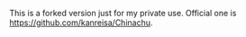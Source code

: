 This is a forked version just for my private use.
Official one is https://github.com/kanreisa/Chinachu.
